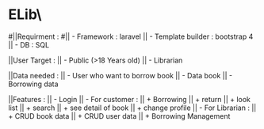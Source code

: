 # ELib\
#||Requirment :
#||   - Framework : laravel
||   - Template builder : bootstrap 4
||   - DB : SQL

||User Target :
||   - Public (>18 Years old)
||   - Librarian

||Data needed : 
||   - User who want to borrow book
||   - Data book
||   - Borrowing data

||Features : 
||   - Login
||   - For customer :
||      + Borrowing
||      + return
||      + look list 
||      + search
||      + see detail of book
||      + change profile
||   - For Librarian :
||      + CRUD book data
||      + CRUD user data
||      + Borrowing Management
